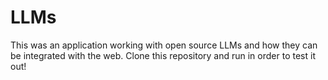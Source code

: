 # LLMs
This was an application working with open source LLMs and how they can be integrated with the web. Clone this repository and run in order to test it out!
